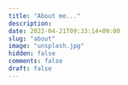 ```yaml
---
title: "About me..."
description: 
date: 2022-04-21T09:33:14+09:00
slug: "about"
image: "unsplash.jpg"
hidden: false
comments: false
draft: false
---
```


